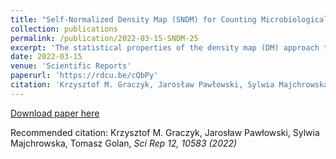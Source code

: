 ```yaml
---
title: "Self-Normalized Density Map (SNDM) for Counting Microbiological Objects"
collection: publications
permalink: /publication/2022-03-15-SNDM-25
excerpt: 'The statistical properties of the density map (DM) approach to counting microbiological objects on images are studied in detail. The DM is given by U2-Net. Two statistical methods for deep neural networks are utilized: the bootstrap and the Monte Carlo (MC) dropout. The detailed analysis of the uncertainties for the DM predictions leads to a deeper understanding of the DM model s deficiencies. Based on our investigation, we propose a self-normalization module in the network. The improved network model, called Self-Normalized Density Map (SNDM), can correct its output density map by itself to accurately predict the total number of objects in the image. The SNDM architecture outperforms the original model. Moreover, both statistical frameworks -- bootstrap and MC dropout -- have consistent statistical results for SNDM, which were not observed in the original model.'
date: 2022-03-15
venue: 'Scientific Reports'
paperurl: 'https://rdcu.be/cQbPy'
citation: 'Krzysztof M. Graczyk, Jarosław Pawłowski, Sylwia Majchrowska, Tomasz Golan, arXiv:2203.09474'
---
```


[Download paper here](https://www.nature.com/articles/s41598-022-14879-3.epdf?sharing_token=tcMkeZNjyz-2XVvTU_VlZNRgN0jAjWel9jnR3ZoTv0Pvqu5TvnKudLHw7Rs_D9gpa-Vm10GtPHNFjOgnmt8Mm0H6o-9ibTdWwPrwvJj2rk3Faldl53VR4tBPqyUGKmu_QcSLITBzDnV203QlDksD5lKRIpTI_7z56lyz_Ql5Wpc%3D)

Recommended citation: Krzysztof M. Graczyk, Jarosław Pawłowski, Sylwia Majchrowska, Tomasz Golan, <i> Sci Rep 12, 10583 (2022)</i>
